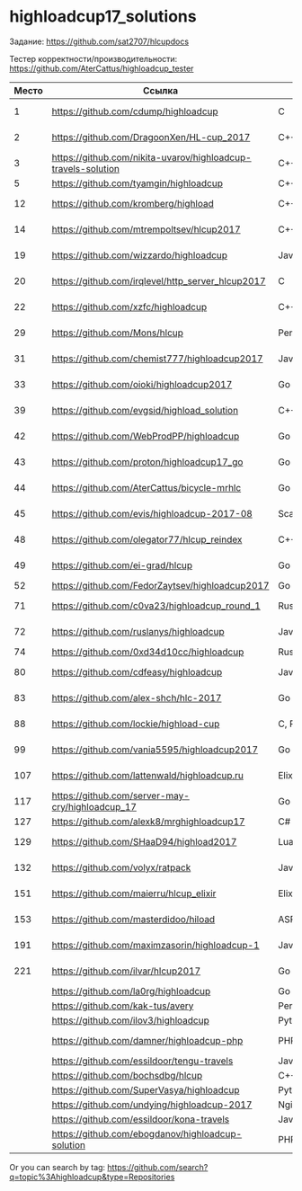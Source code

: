 # highloadcup17_solutions

Задание: https://github.com/sat2707/hlcupdocs

Тестер корректности/производительности: https://github.com/AterCattus/highloadcup_tester

| Место  | Ссылка | Язык | Штраф | Имя |
| ------------- | ------------- | ------------- | ------------- | ------------- |
| 1 | https://github.com/cdump/highloadcup | С | 135.42192 | Максим Андреев |
| 2 | https://github.com/DragoonXen/HL-cup_2017 | C++ | 136.28793 | Алексей Дичковский |
| 3 | https://github.com/nikita-uvarov/highloadcup-travels-solution | C++ | 134.68162 | Никита Уваров |
| 5 | https://github.com/tyamgin/highloadcup | C++ | 142.19623 | Иван Тямгин |
| 12 | https://github.com/kromberg/highload | С++ | 197.45812 | Егор Кромберг |
| 14 | https://github.com/mtrempoltsev/hlcup2017 | С++ | 199.21302 | Максим Тремпольцев |
| 19 | https://github.com/wizzardo/highloadcup | Java | 196.0105 | Mikhail Bobrutskov |
| 20 | https://github.com/irqlevel/http_server_hlcup2017 | C | 203.19005 | Andrey Smetanin |
| 22 | https://github.com/xzfc/highloadcup | C++ | 210.03543 | Jerky McJerkface |
| 29 | https://github.com/Mons/hlcup | Perl | 212.34872 | Mons Anderson |
| 31 | https://github.com/chemist777/highloadcup2017 | Java+C | 189.76677 | Александр Харитонов |
| 33 | https://github.com/oioki/highloadcup2017 | Go | 223.65799 | Alexander Oioki |
| 39 | https://github.com/evgsid/highload_solution | C++ | 197.54879 | Евгений Сидоренко |
| 42 | https://github.com/WebProdPP/highloadcup | Go | 226.86371 | Александр Майорский |
| 43 | https://github.com/proton/highloadcup17_go | Go | 234.53744 | Peter Savichev |
| 44 | https://github.com/AterCattus/bicycle-mrhlc | Go | 189.50301 | Алексей Акулович |
| 45 | https://github.com/evis/highloadcup-2017-08 | Scala | 246.35233 | Evgeny Veretennikov |
| 48 | https://github.com/olegator77/hlcup_reindex | C++ | 244.98897 | Oleg Gerasimov |
| 49 | https://github.com/ei-grad/hlcup | Go | 241.77205 | Андрей Григорьев |
| 52 | https://github.com/FedorZaytsev/highloadcup2017 | Go | 249.87749 | Fedor Zaytsev |
| 71 | https://github.com/c0va23/highloadcup_round_1 | Rust | 272.86656 | Дмитрий Федоренко |
| 72 | https://github.com/ruslanys/highloadcup | Java | 274.20083 | Руслан Молчанов |
| 74 | https://github.com/0xd34d10cc/highloadcup | Rust | 275.25939 | Jon Snow |
| 80 | https://github.com/cdfeasy/highloadcup | Java | 303.86881 | Дмитрий Асадуллин |
| 83 | https://github.com/alex-shch/hlc-2017 | Go | 310.28113 | Александр Щукин |
| 88 | https://github.com/lockie/highload-cup | C, Python | 325.2246 | Андрей Кравчукъ |
| 99 | https://github.com/vania5595/highloadcup2017 | Go | 480.88691 | Иван Широкопояс |
| 107 | https://github.com/lattenwald/highloadcup.ru | Elixir | 506.82566 | Александр Кюсев |
| 117 | https://github.com/server-may-cry/highloadcup_17 | Go | 1028.86225 | Сергей Оплетаев |
| 127 | https://github.com/alexk8/mrghighloadcup17 | C# | 2524.9229 | Alex K |
| 129 | https://github.com/SHaaD94/highload2017 | Lua+Tarantool | 3565.56944 | Евгений Зуйкин |
| 132 | https://github.com/volyx/ratpack | Java | 4431.67258 | Дмитрий Волыхин |
| 151 | https://github.com/maierru/hlcup_elixir | Elixir | 37226.29 | Юрий Кудряшов |
| 153 | https://github.com/masterdidoo/hiload | ASP.NET Core | 48041.27 | Александр Семенов |
| 191 | https://github.com/maximzasorin/highloadcup-1 | Javascript | 649548.64 | Maxim Zasorin |
| 221 | https://github.com/ilvar/hlcup2017 | Go | 1284090.51 | Arcady Chumachenko |
|  | https://github.com/la0rg/highloadcup | Go |  |  |
|  | https://github.com/kak-tus/avery | Perl |  |  |
|  | https://github.com/ilov3/highloadcup | Python |  |  |
|  | https://github.com/damner/highloadcup-php | PHP |  | Денис Винокуров |
|  | https://github.com/essildoor/tengu-travels | Java |  |  |
|  | https://github.com/bochsdbg/hlcup | C++ |  |  |
|  | https://github.com/SuperVasya/highloadcup | Python |  |  |
|  | https://github.com/undying/highloadcup-2017 | Nginx+Lua+Redis |  |  |
|  | https://github.com/essildoor/kona-travels | Java |  |  |
|  | https://github.com/ebogdanov/highloadcup-solution | PHP |  |  |

Or you can search by tag: https://github.com/search?q=topic%3Ahighloadcup&type=Repositories
